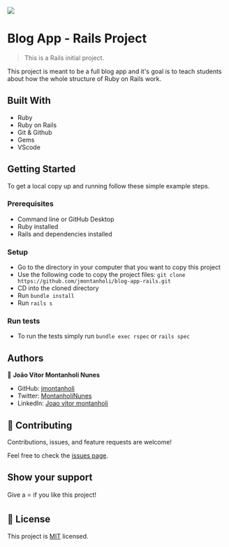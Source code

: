 ![](https://img.shields.io/badge/Microverse-blueviolet)

# Blog App - Rails Project

> This is a Rails initial project.

This project is meant to be a full blog app and it's goal is to teach students about how the whole structure of Ruby on Rails work.

## Built With

- Ruby
- Ruby on Rails
- Git & Github
- Gems
- VScode

## Getting Started

To get a local copy up and running follow these simple example steps.

### Prerequisites

- Command line or GitHub Desktop
- Ruby installed
- Rails and dependencies installed
### Setup

- Go to the  directory in your computer that you want to copy this project
- Use the following code to copy the project files:
`git clone https://github.com/jmontanholi/blog-app-rails.git`
- CD into the cloned directory
- Run `bundle install`
- Run `rails s`
### Run tests

- To run the tests simply run `bundle exec rspec` or `rails spec`


## Authors

👤 **João Vítor Montanholi Nunes**

- GitHub: [jmontanholi](https://github.com/jmontanholi)
- Twitter: [MontanholiNunes](https://twitter.com/MontanholiNunes)
- LinkedIn: [Joao vitor montanholi](https://www.linkedin.com/in/joaovitormontanholi/)
## 🤝 Contributing

Contributions, issues, and feature requests are welcome!

Feel free to check the [issues page](../../issues/).

## Show your support

Give a ⭐️ if you like this project!

## 📝 License

This project is [MIT](./MIT.md) licensed.
